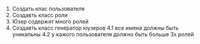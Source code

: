 1. Создать клас пользователя
2. Создавть класс роли
3. Юзер содержит много ролей
4. Создавть класс генератор юузеров
    4.1 все имена должны быть уникальны
    4.2 у кажого пользователя должно быть больше 3х ролей